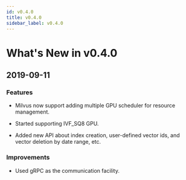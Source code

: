 ```yaml
---
id: v0.4.0
title: v0.4.0
sidebar_label: v0.4.0
---
```


# What's New in v0.4.0

## 2019-09-11

### Features

- Milvus now support adding multiple GPU scheduler for resource management.

- Started supporting IVF_SQ8 GPU.

- Added new API about index creation, user-defined vector ids, and vector deletion by date range, etc. 


### Improvements

- Used gRPC as the communication facility.
